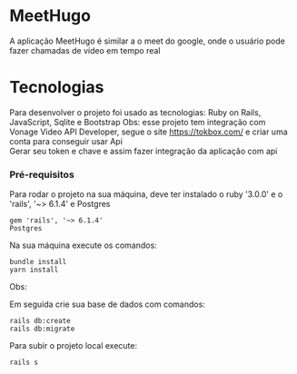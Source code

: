 # MeetHugo
A aplicação MeetHugo é similar a o meet do google, onde o usuário pode fazer chamadas de vídeo em tempo real

# Tecnologias

Para desenvolver o projeto foi usado as tecnologias: Ruby on Rails, JavaScript, Sqlite e Bootstrap
Obs: esse projeto tem integração com Vonage Video API Developer, segue o site https://tokbox.com/ e criar uma conta para conseguir usar Api<br>
Gerar seu token e chave e assim fazer integração da aplicação com api

### Pré-requisitos

Para rodar o projeto na sua máquina, deve ter instalado o ruby '3.0.0' e o 'rails', '~> 6.1.4' e Postgres

```
gem 'rails', '~> 6.1.4'
Postgres 
```

Na sua máquina execute os comandos:
```
bundle install
yarn install
```

Obs:  
 

Em seguida crie sua base de dados com comandos:

```
rails db:create
rails db:migrate
```


Para subir o projeto local execute:
```
rails s
```

